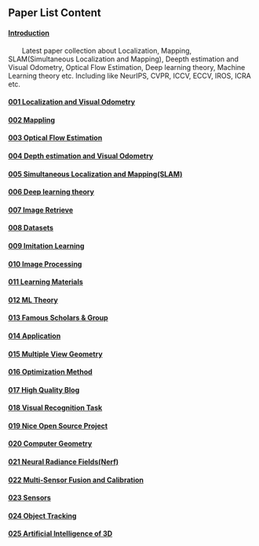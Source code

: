 ## Paper List Content

#### [Introduction](README.md)

  Latest paper collection about Localization, Mapping, SLAM(Simultaneous Localization and Mapping), Deepth estimation and Visual Odometry, Optical Flow Estimation, Deep learning theory, Machine Learning theory etc. Including like NeurIPS, CVPR, ICCV, ECCV, IROS, ICRA etc.

#### [001 Localization and Visual Odometry](001-localization-and-visual-odometry.md)

#### [002 Mappling](002-mappling.md)

#### [003 Optical Flow Estimation](003-optical-flow-estimation.md)

#### [004 Depth estimation and Visual Odometry](004-depth-estimation-and-visual-odometry.md)

#### [005 Simultaneous Localization and Mapping\(SLAM\)](005-slam.md)

#### [006 Deep learning theory](006-deep-learning-theory.md)

#### [007 Image Retrieve](007-image-retrieve.md)

#### [008 Datasets](008-datasets.md)

#### [009 Imitation Learning](009-imitation-learning.md)

#### [010 Image Processing](010-image-processing.md)

#### [011 Learning Materials](011-learning-materials.md)

#### [012 ML Theory](012-ml-theory.md)

#### [013 Famous Scholars & Group](013-famous-scholars-group.md)

#### [014 Application](014-application.md)

#### [015 Multiple View Geometry](015-multiple-view-geometry.md)

#### [016 Optimization Method](016-optimization-method.md)

#### [017 High Quality Blog](017-high-quality-blog.md)

#### [018 Visual Recognition Task](018-visual-recognition-task.md)

#### [019 Nice Open Source Project](019-nice-open-source-project.md)

#### [020 Computer Geometry](020-computer-geometry.md)

#### [021 Neural Radiance Fields\(Nerf\)](021-nerf.md)

#### [022 Multi-Sensor Fusion and Calibration](022-multi-sensor-fusion-and-calibration.md)

#### [023 Sensors](023-sensors.md)

#### [024 Object Tracking](024-object-tracking.md)

#### [025 Artificial Intelligence of 3D](025-artificial-intelligence-of-3d.md)